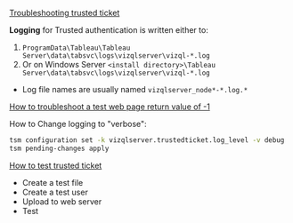 [Troubleshooting trusted ticket](https://help.tableau.com/v2020.3/server/en-us/trusted_auth_trouble.htm)

**Logging** for Trusted authentication is written either to:
1. `ProgramData\Tableau\Tableau Server\data\tabsvc\logs\vizqlserver\vizql-*.log`
2. Or on Windows Server `<install directory>\Tableau Server\data\tabsvc\logs\vizqlserver\vizql-*.log`
- Log file names are usually named `vizqlserver_node*-*.log.*`

[How to troubleshoot a test web page return value of -1](https://help.tableau.com/v2020.3/server/en-us/trusted_auth_trouble_1return.htm)

How to Change logging to "verbose":

```bash
tsm configuration set -k vizqlserver.trustedticket.log_level -v debug
tsm pending-changes apply
```

[How to test trusted ticket](https://help.tableau.com/v2020.3/server/en-us/trusted_auth_testing.htm)
- Create a test file
- Create a test user
- Upload to web server
- Test
